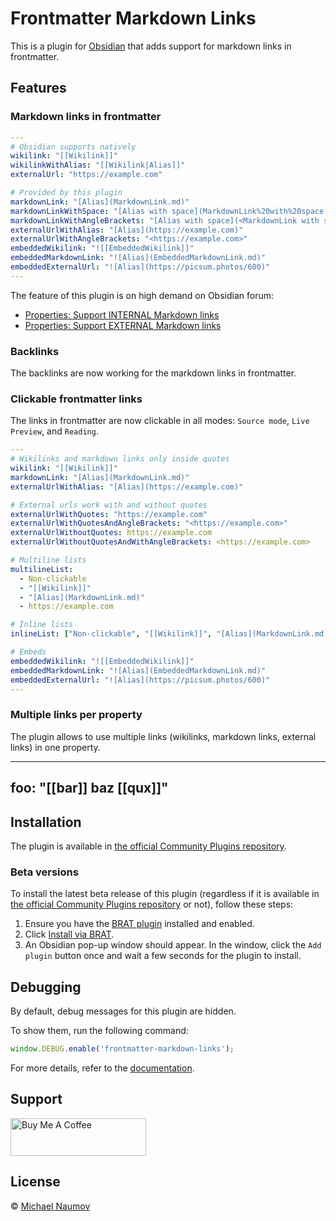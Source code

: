 # Frontmatter Markdown Links

This is a plugin for [Obsidian](https://obsidian.md/) that adds support for markdown links in frontmatter.

## Features

### Markdown links in frontmatter

```yaml
---
# Obsidian supports natively
wikilink: "[[Wikilink]]"
wikilinkWithAlias: "[[Wikilink|Alias]]"
externalUrl: "https://example.com"

# Provided by this plugin
markdownLink: "[Alias](MarkdownLink.md)"
markdownLinkWithSpace: "[Alias with space](MarkdownLink%20with%20space.md)"
markdownLinkWithAngleBrackets: "[Alias with space](<MarkdownLink with space.md>)"
externalUrlWithAlias: "[Alias](https://example.com)"
externalUrlWithAngleBrackets: "<https://example.com>"
embeddedWikilink: "![[EmbeddedWikilink]]"
embeddedMarkdownLink: "![Alias](EmbeddedMarkdownLink.md)"
embeddedExternalUrl: "![Alias](https://picsum.photos/600)"
---
```

The feature of this plugin is on high demand on Obsidian forum:

- [Properties: Support INTERNAL Markdown links](https://forum.obsidian.md/t/properties-support-external-markdown-links/76918)
- [Properties: Support EXTERNAL Markdown links](https://forum.obsidian.md/t/properties-support-internal-markdown-links/63825/)

### Backlinks

The backlinks are now working for the markdown links in frontmatter.

### Clickable frontmatter links

The links in frontmatter are now clickable in all modes: `Source mode`, `Live Preview`, and `Reading`.

```yaml
---
# Wikilinks and markdown links only inside quotes
wikilink: "[[Wikilink]]"
markdownLink: "[Alias](MarkdownLink.md)"
externalUrlWithAlias: "[Alias](https://example.com)"

# External urls work with and without quotes
externalUrlWithQuotes: "https://example.com"
externalUrlWithQuotesAndAngleBrackets: "<https://example.com>"
externalUrlWithoutQuotes: https://example.com
externalUrlWithoutQuotesAndWithAngleBrackets: <https://example.com>

# Multiline lists
multilineList:
  - Non-clickable
  - "[[Wikilink]]"
  - "[Alias](MarkdownLink.md)"
  - https://example.com

# Inline lists
inlineList: ["Non-clickable", "[[Wikilink]]", "[Alias](MarkdownLink.md)", "https://example.com"]

# Embeds
embeddedWikilink: "![[EmbeddedWikilink]]"
embeddedMarkdownLink: "![Alias](EmbeddedMarkdownLink.md)"
embeddedExternalUrl: "![Alias](https://picsum.photos/600)"
---
```

### Multiple links per property

The plugin allows to use multiple links (wikilinks, markdown links, external links) in one property.

---
foo: "[[bar]] baz [[qux]]"
---

## Installation

The plugin is available in [the official Community Plugins repository](https://obsidian.md/plugins?id=frontmatter-markdown-links).

### Beta versions

To install the latest beta release of this plugin (regardless if it is available in [the official Community Plugins repository](https://obsidian.md/plugins) or not), follow these steps:

1. Ensure you have the [BRAT plugin](https://obsidian.md/plugins?id=obsidian42-brat) installed and enabled.
2. Click [Install via BRAT](https://intradeus.github.io/http-protocol-redirector?r=obsidian://brat?plugin=https://github.com/mnaoumov/obsidian-frontmatter-markdown-links).
3. An Obsidian pop-up window should appear. In the window, click the `Add plugin` button once and wait a few seconds for the plugin to install.

## Debugging

By default, debug messages for this plugin are hidden.

To show them, run the following command:

```js
window.DEBUG.enable('frontmatter-markdown-links');
```

For more details, refer to the [documentation](https://github.com/mnaoumov/obsidian-dev-utils/blob/main/docs/debugging.md).

## Support

<a href="https://www.buymeacoffee.com/mnaoumov" target="_blank"><img src="https://cdn.buymeacoffee.com/buttons/v2/default-yellow.png" alt="Buy Me A Coffee" style="height: 60px !important;width: 217px !important;"></a>

## License

© [Michael Naumov](https://github.com/mnaoumov/)
